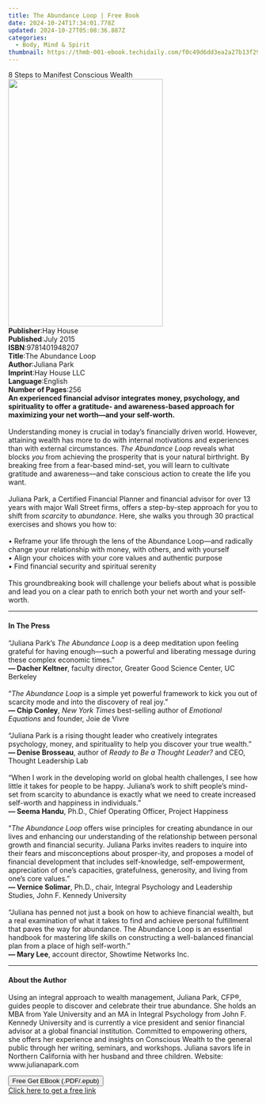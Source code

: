 ```yaml
---
title: The Abundance Loop | Free Book
date: 2024-10-24T17:34:01.778Z
updated: 2024-10-27T05:08:36.887Z
categories:
  - Body, Mind & Spirit
thumbnail: https://thmb-001-ebook.techidaily.com/f0c49d6dd3ea2a27b13f296c29446f369386138d66ded4ea53a467e9e809fd1a.jpg
---
```

<main id="book-container">
  <div class="flex flex-col">
    <div class="book-brief flex-1 py-6 px-4 sm:p-6 md:py-10 md:px-8">
      <!-- brief-->
      <div class="book-brief-main">8 Steps to Manifest Conscious Wealth</div>
    </div>
    <div
      class="book-meta-info flex-1 grid gap-4 col-start-1 col-end-3 row-start-1 sm:mb-6 sm:grid-cols-4 lg:gap-6 lg:col-start-2 lg:row-end-6 lg:row-span-6 lg:mb-0"
    >
      <div
        class="book-meta-info-left place-content-center mt-4 p-4 text-sm leading-6 col-start-2 col-span-2 dark:text-slate-400"
      >
        <img
          class="w-full h-500 object-cover rounded-lg sm:h-255 sm:col-span-2 lg:col-span-full"
          src="https://img-001-ebook.techidaily.com/bd2a75781b2d69b25ef252b5b816b00f38530580b2699ed35aa9ff02f3c8830f.jpg"
          alt=""
          width="312"
          height="500"
        />
      </div>
      <div
        class="book-meta-info-right mt-2 col-start-1 row-start-2 col-span-3 self-center"
      >
        <!-- meta data  -->
        <div class="flex flex-col px-4 md:px-8">
          <div class="flex-1">
            <strong>Publisher</strong>:<span class="px-2">Hay House</span>
          </div>
          <div class="flex-1">
            <strong>Published</strong>:<span class="px-2">July 2015</span>
          </div>
          <div class="flex-1">
            <strong>ISBN</strong>:<span class="px-2">9781401948207</span>
          </div>
          <div class="flex-1">
            <strong>Title</strong>:<span class="px-2">The Abundance Loop</span>
          </div>
          <div class="flex-1">
            <strong>Author</strong>:<span class="px-2">Juliana Park</span>
          </div>
          <div class="flex-1">
            <strong>Imprint</strong>:<span class="px-2">Hay House LLC</span>
          </div>
          <div class="flex-1">
            <strong>Language</strong>:<span class="px-2">English</span>
          </div>
          <div class="flex-1">
            <strong>Number of Pages</strong>:<span class="px-2">256</span>
          </div>
        </div>
      </div>
    </div>
    <div class="book-description flex-1 py-6 px-4 sm:p-6 md:py-10 md:px-8">
      <div class="book-description-main">
        <div accordion-content="" id="description">
          <b
            >An experienced financial&nbsp;advisor integrates money, psychology,
            and spirituality to&nbsp;offer a gratitude- and awareness-based
            approach for maximizing your net worth—and your self-worth.</b
          ><br /><br />
          Understanding money is crucial in today’s financially driven world.
          However, attaining wealth has more to do with internal motivations and
          experiences than with external circumstances.
          <i>The Abundance Loop</i> reveals what blocks <i>you</i> from
          achieving the prosperity that is your natural birthright. By breaking
          free from a fear-based mind-set, you will learn to cultivate gratitude
          and awareness—and take conscious action to create the life you
          want.<br /><br />
          Juliana Park, a Certified Financial Planner and
          financial&nbsp;advisor&nbsp;for over 13 years with major Wall Street
          firms, offers a step-by-step approach for you to shift from
          <i>scarcity</i> to <i>abundance</i>. Here, she walks you through 30
          practical exercises and shows you how to:<br /><br />
          •&nbsp;Reframe&nbsp;your life through the lens of the Abundance
          Loop—and radically change your relationship with money, with others,
          and with yourself<br />
          •&nbsp;Align your choices with your core values and authentic
          purpose<br />
          •&nbsp;Find financial security and spiritual serenity<br /><br />
          This groundbreaking book will challenge your beliefs about what is
          possible and lead you on a clear path to enrich both your net worth
          and your self-worth.
        </div>
        <div class="accordion-fader"></div>
      </div>
    </div>
    <div class="book-excerpts flex-1 py-6 px-4 sm:p-6 md:py-10 md:px-8">
      <!-- excerpts-->
      <div class="book-excerpts-main">
        <hr />
        <h4 class="placeholder placeholder-heading">
          <span>In The Press</span>
        </h4>
        <p>
          “Juliana Park’s&nbsp;<i>The Abundance Loop</i>&nbsp;is a deep
          meditation upon feeling grateful for having enough—such a powerful and
          liberating message during these complex economic times.”&nbsp;<br /><b
            >— Dacher Keltner</b
          >, faculty director, Greater Good Science Center, UC Berkeley<br /><br />“<i
            >The Abundance Loop</i
          >&nbsp;is a simple yet powerful framework to kick you out of scarcity
          mode and into the discovery of real joy.”<br /><b>— Chip Conley</b
          >,&nbsp;<i>New York Times</i>&nbsp;best-selling author of&nbsp;<i
            >Emotional Equations</i
          >&nbsp;and founder, Joie de Vivre<br /><br />“Juliana Park is a rising
          thought leader who creatively integrates psychology, money, and
          spirituality to help you discover your true wealth.”<br /><b
            >— Denise Brosseau</b
          >, author of&nbsp;<i>Ready to Be a Thought Leader?&nbsp;</i>and CEO,
          Thought Leadership Lab<br /><br />“When I work in the developing world
          on global health challenges, I see how little it takes for people to
          be happy. Juliana’s work to shift people’s mind-set from scarcity to
          abundance is exactly what we need to create increased self-worth and
          happiness in individuals.”<br /><b>— Seema Handu</b>, Ph.D., Chief
          Operating Officer, Project Happiness<br /><br />“<i
            >The Abundance Loop</i
          >&nbsp;offers wise principles for creating abundance in our lives and
          enhancing our understanding of the relationship between personal
          growth and financial security. Juliana Parks invites readers to
          inquire into their fears and misconceptions about prosper-ity, and
          proposes a model of financial development that includes
          self-knowledge, self-empowerment, appreciation of one’s capacities,
          gratefulness, generosity, and living from one’s core values.”<br /><b
            >— Vernice Solimar</b
          >, Ph.D., chair, Integral Psychology and Leadership Studies, John F.
          Kennedy University<br /><br />“Juliana has penned not just a book on
          how to achieve financial wealth, but a real examination of what it
          takes to find and achieve personal fulfillment that paves the way for
          abundance. The Abundance Loop is an essential handbook for mastering
          life skills on constructing a well-balanced financial plan from a
          place of high self-worth.”<br /><b>— Mary Lee</b>, account director,
          Showtime Networks Inc.
        </p>
      </div>
    </div>
    <div class="book-about-author flex-1 py-6 px-4 sm:p-6 md:py-10 md:px-8">
      <!-- about author-->
      <div class="book-main-author-main">
        <hr />
        <h4 class="placeholder placeholder-heading">
          <span>About the Author</span>
        </h4>
        <p>
          Using an integral approach to wealth management, Juliana Park, CFP®,
          guides people to discover and celebrate their true abundance. She
          holds an MBA from Yale University and an MA in Integral Psychology
          from John F. Kennedy University and is currently a vice president and
          senior financial advisor at a global financial institution. Committed
          to empowering others, she offers her experience and insights on
          Conscious Wealth to the general public through her writing, seminars,
          and workshops. Juliana savors life in Northern California with her
          husband and three children. Website: www.julianapark.com
        </p>
      </div>
    </div>
    <div class="book-free-get flex-1 py-6 px-4 sm:p-6 md:py-10 md:px-8">
      <button
        id="btn-free-get"
        class="bg-blue-500 hover:bg-blue-700 text-white font-bold py-2 px-4 rounded"
      >
        Free Get EBook (.PDF/.epub)
      </button>
      <div id="countdown-display" class="px-2 text-lg mt-2"></div>
      <a
        id="free-link"
        class="hidden bg-blue-500 hover:bg-blue-700 text-white font-bold py-2 px-4 rounded"
        href="https://www.ebooks.com/en-us/book/138566267/the-abundance-loop/juliana-park/"
        target="_blank"
        >Click here to get a free link</a
      >
    </div>
    <script>
      let countdownTime = 0;
      let countdownInterval = null;
      document
        .getElementById('btn-free-get')
        .addEventListener('click', startCountdown);
      function startCountdown() {
        countdownTime = new Date().getTime() + 60000 * 3;
        countdownInterval = setInterval(updateCountdown, 1000);
        document.getElementById('btn-free-get').disabled = true;
        document
          .getElementById('btn-free-get')
          .classList.add('bg-gray-500', 'cursor-not-allowed');
      }
      function updateCountdown() {
        let currentTime = new Date().getTime();
        let timeLeft = countdownTime - currentTime;
        let secondsLeft = Math.floor(timeLeft / 1000);
        document.getElementById('countdown-display').innerHTML =
          `Remaining time: ${secondsLeft} seconds.`;
        if (secondsLeft <= 0) {
          clearInterval(countdownInterval);
          document.getElementById('btn-free-get').classList.add('hidden');
          document.getElementById('free-link').classList.remove('hidden');
          document.getElementById('countdown-display').innerHTML = '';
        }
      }
    </script>
  </div>
</main>

<ins class="adsbygoogle"
      style="display:block"
      data-ad-client="ca-pub-7571918770474297"
      data-ad-slot="8358498916"
      data-ad-format="auto"
      data-full-width-responsive="true"></ins>
    